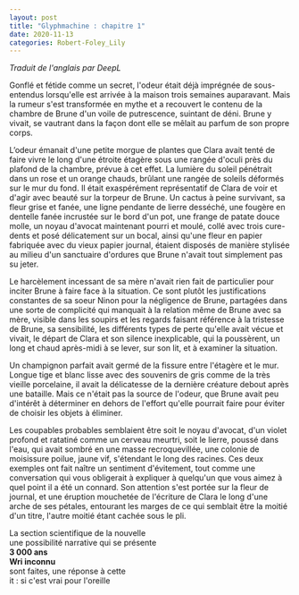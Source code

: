 ```yaml
---
layout: post
title: "Glyphmachine : chapitre 1"
date: 2020-11-13
categories: Robert-Foley_Lily
---
```


*Traduit de l'anglais par DeepL*

Gonflé et fétide comme un secret, l'odeur était déjà imprégnée de sous-entendus lorsqu'elle est arrivée à la maison trois semaines auparavant. Mais la rumeur s'est transformée en mythe et a recouvert le contenu de la chambre de Brune d'un voile de putrescence, suintant de déni. Brune y vivait, se vautrant dans la façon dont elle se mêlait au parfum de son propre corps.

L’odeur émanait d'une petite morgue de plantes que Clara avait tenté de faire vivre le long d'une étroite étagère sous une rangée d'oculi près du plafond de la chambre, prévue à cet effet. La lumière du soleil pénétrait dans un rose et un orange chauds, brûlant une rangée de soleils déformés sur le mur du fond. Il était exaspérément représentatif de Clara de voir et d'agir avec beauté sur la torpeur de Brune. Un cactus à peine survivant, sa fleur grise et fanée, une ligne pendante de lierre desséché, une fougère en dentelle fanée incrustée sur le bord d'un pot, une frange de patate douce molle, un noyau d'avocat maintenant pourri et moulé, collé avec trois cure-dents et posé délicatement sur un bocal, ainsi qu'une fleur en papier fabriquée avec du vieux papier journal, étaient disposés de manière stylisée au milieu d'un sanctuaire d'ordures que Brune n'avait tout simplement pas su jeter. 

Le harcèlement incessant de sa mère n'avait rien fait de particulier pour inciter Brune à faire face à la situation. Ce sont plutôt les justifications constantes de sa soeur Ninon pour la négligence de Brune, partagées dans une sorte de complicité qui manquait à la relation même de Brune avec sa mère, visible dans les soupirs et les regards faisant référence à la tristesse de Brune, sa sensibilité, les différents types de perte qu'elle avait vécue et vivait, le départ de Clara et son silence inexplicable, qui la poussèrent, un long et chaud après-midi à se lever, sur son lit, et à examiner la situation. 

Un champignon parfait avait germé de la fissure entre l'étagère et le mur. Longue tige et blanc lisse avec des souvenirs de gris comme de la très vieille porcelaine, il avait la délicatesse de la dernière créature debout après une bataille. Mais ce n'était pas la source de l'odeur, que Brune avait peu d'intérêt à déterminer en dehors de l'effort qu'elle pourrait faire pour éviter de choisir les objets à éliminer. 

Les coupables probables semblaient être soit le noyau d'avocat, d'un violet profond et ratatiné comme un cerveau meurtri, soit le lierre, poussé dans l'eau, qui avait sombré en une masse recroquevillée, une colonie de moisissure poilue, jaune vif, s'étendant le long des racines. Ces deux exemples ont fait naître un sentiment d'évitement, tout comme une conversation qui vous obligerait à expliquer à quelqu'un que vous aimez à quel point il a été un connard. Son attention s'est portée sur la fleur de journal, et une éruption mouchetée de l'écriture de Clara le long d'une arche de ses pétales, entourant les marges de ce qui semblait être la moitié d'un titre, l'autre moitié étant cachée sous le pli. 

La section scientifique de la nouvelle  
une possibilité narrative qui se présente  
**3 000 ans**  
**Wri inconnu**  
sont faites, une réponse à cette  
it : si c'est vrai pour l'oreille
